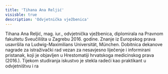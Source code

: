 ```yaml
---
title: 'Tihana Ana Reljić'
visisble: true
description: 'Odvjetnička vježbenica'
---
```


Tihana Ana Reljić, mag. iur., odvjetnička vježbenica, diplomirala na Pravnom fakultetu Sveučilišta u Zagrebu 2016. godine. Znanje iz Europskog prava usavršila na Ludwig-Maximilians Universität, München. Dobitnica dekanove nagrade za istraživački rad vezan za nesavjesno liječenje i informirani pristanak, koji je objavljen u Hrestomatiji hrvatskoga medicinskog prava (2016.). Tijekom studiranja iskustvo je stekla radeći kao praktikant u odvjetništvu i ra